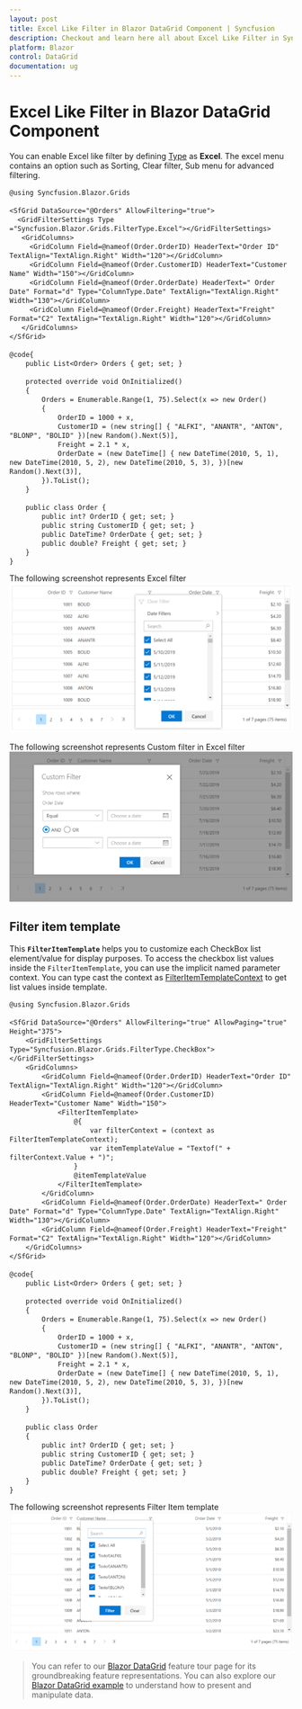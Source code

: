 ```yaml
---
layout: post
title: Excel Like Filter in Blazor DataGrid Component | Syncfusion
description: Checkout and learn here all about Excel Like Filter in Syncfusion Blazor DataGrid component and much more details.
platform: Blazor
control: DataGrid
documentation: ug
---
```


# Excel Like Filter in Blazor DataGrid Component

You can enable Excel like filter by defining [Type](https://help.syncfusion.com/cr/blazor/Syncfusion.Blazor.Grids.GridFilterSettings.html#Syncfusion_Blazor_Grids_GridFilterSettings_Type) as **Excel**. The excel menu contains an option such as Sorting, Clear filter, Sub menu for advanced filtering.

```cshtml
@using Syncfusion.Blazor.Grids

<SfGrid DataSource="@Orders" AllowFiltering="true">
  <GridFilterSettings Type ="Syncfusion.Blazor.Grids.FilterType.Excel"></GridFilterSettings>
   <GridColumns>
     <GridColumn Field=@nameof(Order.OrderID) HeaderText="Order ID" TextAlign="TextAlign.Right" Width="120"></GridColumn>
     <GridColumn Field=@nameof(Order.CustomerID) HeaderText="Customer Name" Width="150"></GridColumn>
     <GridColumn Field=@nameof(Order.OrderDate) HeaderText=" Order Date" Format="d" Type="ColumnType.Date" TextAlign="TextAlign.Right" Width="130"></GridColumn>
     <GridColumn Field=@nameof(Order.Freight) HeaderText="Freight" Format="C2" TextAlign="TextAlign.Right" Width="120"></GridColumn>
   </GridColumns>
</SfGrid>

@code{
    public List<Order> Orders { get; set; }

    protected override void OnInitialized()
    {
        Orders = Enumerable.Range(1, 75).Select(x => new Order()
        {
            OrderID = 1000 + x,
            CustomerID = (new string[] { "ALFKI", "ANANTR", "ANTON", "BLONP", "BOLID" })[new Random().Next(5)],
            Freight = 2.1 * x,
            OrderDate = (new DateTime[] { new DateTime(2010, 5, 1), new DateTime(2010, 5, 2), new DateTime(2010, 5, 3), })[new Random().Next(3)],
        }).ToList();
    }

    public class Order {
        public int? OrderID { get; set; }
        public string CustomerID { get; set; }
        public DateTime? OrderDate { get; set; }
        public double? Freight { get; set; }
    }
}

```

The following screenshot represents Excel filter
![Blazor DataGrid with Excel Filter](./images/blazor-datagrid-excel-filter.png)

The following screenshot represents Custom filter in Excel filter
![Blazor DataGrid Custom Excel Filter](./images/blazor-datagrid-custom-excel-filter.png)

## Filter item template

This **`FilterItemTemplate`** helps you to customize each CheckBox list element/value for display purposes. To access the checkbox list values inside the `FilterItemTemplate`, you can use the implicit named parameter context. You can type cast the context as [FilterItemTemplateContext](https://help.syncfusion.com/cr/blazor/Syncfusion.Blazor.Grids.FilterItemTemplateContext.html) to get list values inside template.

```cshtml
@using Syncfusion.Blazor.Grids

<SfGrid DataSource="@Orders" AllowFiltering="true" AllowPaging="true" Height="375">
    <GridFilterSettings Type="Syncfusion.Blazor.Grids.FilterType.CheckBox"></GridFilterSettings>
    <GridColumns>
        <GridColumn Field=@nameof(Order.OrderID) HeaderText="Order ID" TextAlign="TextAlign.Right" Width="120"></GridColumn>
        <GridColumn Field=@nameof(Order.CustomerID) HeaderText="Customer Name" Width="150">
            <FilterItemTemplate>
                @{
                    var filterContext = (context as FilterItemTemplateContext);
                    var itemTemplateValue = "Textof(" + filterContext.Value + ")";
                }
                @itemTemplateValue
            </FilterItemTemplate>
        </GridColumn>
        <GridColumn Field=@nameof(Order.OrderDate) HeaderText=" Order Date" Format="d" Type="ColumnType.Date" TextAlign="TextAlign.Right" Width="130"></GridColumn>
        <GridColumn Field=@nameof(Order.Freight) HeaderText="Freight" Format="C2" TextAlign="TextAlign.Right" Width="120"></GridColumn>
    </GridColumns>
</SfGrid>

@code{
    public List<Order> Orders { get; set; }

    protected override void OnInitialized()
    {
        Orders = Enumerable.Range(1, 75).Select(x => new Order()
        {
            OrderID = 1000 + x,
            CustomerID = (new string[] { "ALFKI", "ANANTR", "ANTON", "BLONP", "BOLID" })[new Random().Next(5)],
            Freight = 2.1 * x,
            OrderDate = (new DateTime[] { new DateTime(2010, 5, 1), new DateTime(2010, 5, 2), new DateTime(2010, 5, 3), })[new Random().Next(3)],
        }).ToList();
    }

    public class Order
    {
        public int? OrderID { get; set; }
        public string CustomerID { get; set; }
        public DateTime? OrderDate { get; set; }
        public double? Freight { get; set; }
    }
}
```

The following screenshot represents Filter Item template
![Blazor DataGrid Filter with Item Template](./images/blazor-datagrid-filter-item-template.png)

> You can refer to our [Blazor DataGrid](https://www.syncfusion.com/blazor-components/blazor-datagrid) feature tour page for its groundbreaking feature representations. You can also explore our [Blazor DataGrid example](https://blazor.syncfusion.com/demos/datagrid/overview?theme=bootstrap4) to understand how to present and manipulate data.